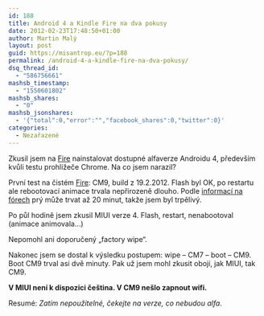 ```yaml
---
id: 188
title: Android 4 a Kindle Fire na dva pokusy
date: 2012-02-23T17:48:50+01:00
author: Martin Malý
layout: post
guid: https://misantrop.eu/?p=188
permalink: /android-4-a-kindle-fire-na-dva-pokusy/
dsq_thread_id:
  - "586756661"
mashsb_timestamp:
  - "1550601802"
mashsb_shares:
  - "0"
mashsb_jsonshares:
  - '{"total":0,"error":"","facebook_shares":0,"twitter":0}'
categories:
  - Nezařazené
---
```

Zkusil jsem na [Fire](https://www.amazon.com/gp/product/B0051VVOB2/ref=as_li_ss_tl?ie=UTF8&tag=dein-20&linkCode=as2&camp=1789&creative=390957&creativeASIN=B0051VVOB2) nainstalovat dostupné alfaverze Androidu 4, především kvůli testu prohlížeče Chrome. Na co jsem narazil?

<!--more-->

První test na čistém [Fire](https://www.amazon.com/gp/product/B0051VVOB2/ref=as_li_ss_tl?ie=UTF8&tag=dein-20&linkCode=as2&camp=1789&creative=390957&creativeASIN=B0051VVOB2): CM9, build z 19.2.2012. Flash byl OK, po restartu ale rebootovací animace trvala nepřirozeně dlouho. Podle [informací na fórech](https://t.co/vC2mJ2jV) prý může trvat až 20 minut, takže jsem byl trpělivý.

Po půl hodině jsem zkusil MIUI verze 4. Flash, restart, nenabootoval (animace animovala&#8230;)

Nepomohl ani doporučený &#8222;factory wipe&#8220;.

Nakonec jsem se dostal k výsledku postupem: wipe &#8211; CM7 &#8211; boot &#8211; CM9. Boot CM9 trval asi dvě minuty. Pak už jsem mohl zkusit obojí, jak MIUI, tak CM9.

**V MIUI není k dispozici čeština. V CM9 nešlo zapnout wifi.**

Resumé: _Zatím nepoužitelné, čekejte na verze, co nebudou alfa_.